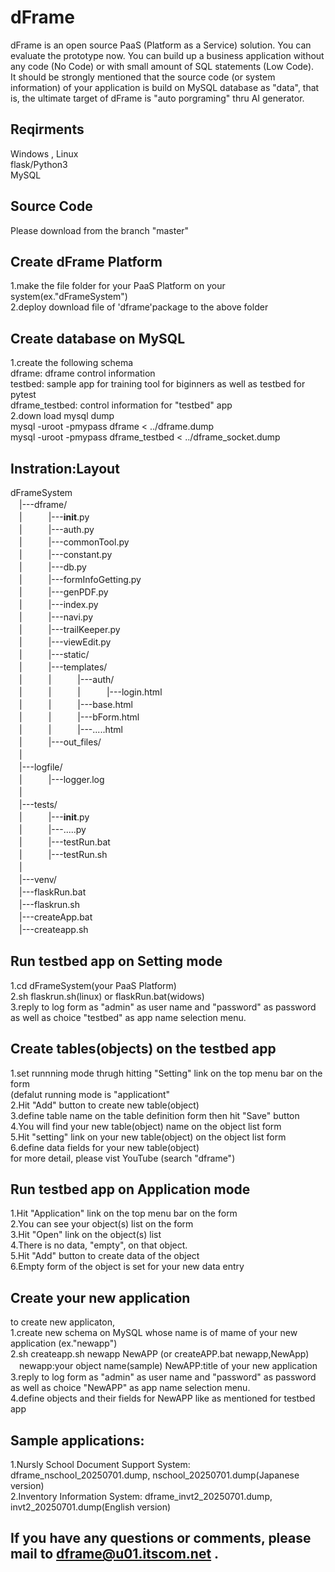 # dFrame
  dFrame is an open source PaaS (Platform as a Service) solution. You can evaluate the prototype now.
  You can build up a business application without any code (No Code) or with small amount of SQL statements (Low Code). <br>
  It should be strongly mentioned that the source code (or system information) of your application is build on MySQL database as "data", that is, the ultimate target of dFrame is "auto porgraming" thru AI generator.

## Reqirments
   Windows , Linux<br>
   flask/Python3<br>
   MySQL<br>

## Source Code
   Please download from the branch "master"

## Create dFrame Platform
   1.make the file folder for your PaaS Platform on your system(ex."dFrameSystem")<br>
   2.deploy download file of 'dframe'package to the above folder<br>

## Create database on MySQL
   1.create the following schema<br>
        dframe: 	dframe control information<br>
	testbed:	sample app for training tool for biginners as well as testbed for pytest<br>
	dframe_testbed:	control information for "testbed" app<br>
   2.down load mysql dump<br>
	mysql -uroot -pmypass dframe < ../dframe.dump<br>
        mysql -uroot -pmypass dframe_testbed < ../dframe_socket.dump<br>

## Instration:Layout
dFrameSystem<br>
　|---dframe/<br>
　|　　　|---__init__.py<br>
　|　　　|---auth.py<br>
　|　　　|---commonTool.py<br>
　|　　　|---constant.py<br>
　|　　　|---db.py<br>
　|　　　|---formInfoGetting.py<br>
　|　　　|---genPDF.py<br>
　|　　　|---index.py<br>
　|　　　|---navi.py<br>
　|　　　|---trailKeeper.py<br>
　|　　　|---viewEdit.py<br>
　|　　　|---static/<br>
　|　　　|---templates/<br>
　|　　　|　　　|---auth/<br>
　|　　　|　　　|　　　|---login.html<br>
　|　　　|　　　|---base.html<br>
　|　　　|　　　|---bForm.html<br>
　|　　　|　　　|---.....html<br>
　|　　　|---out_files/<br>
　|<br>
　|---logfile/<br>
　|　　　|---logger.log<br>
　|<br>
　|---tests/<br>
　|　　　|---__init__.py<br>
　|　　　|---.....py<br>
　|　　　|---testRun.bat<br>
　|　　　|---testRun.sh<br>
　|<br>
　|---venv/<br>
　|---flaskRun.bat<br>
　|---flaskrun.sh<br>
　|---createApp.bat<br>
　|---createapp.sh<br>

## Run testbed app on Setting mode
   1.cd dFrameSystem(your PaaS Platform)<br>
   2.sh flaskrun.sh(linux) or flaskRun.bat(widows)<br>
   3.reply to log form as "admin" as user name and "password" as password as well as choice "testbed" as app name selection menu.<br>
   
## Create tables(objects) on the testbed app
   1.set runnning mode thrugh hitting "Setting" link on the top menu bar on the form<br>
      (defalut running mode is "applicationt"<br>
   2.Hit "Add" button to create new table(object)<br>
   3.define table name on the table definition form then hit "Save" button<br>
   4.You will find your new table(object) name on the object list form<br>
   5.Hit "setting" link on your new table(object) on the object list form <br>
   6.define data fields for your new table(object)<br>
   for more detail, please vist YouTube (search "dframe")<br>

## Run testbed app on Application mode
   1.Hit "Application" link on the top menu bar on the form<br>
   2.You can see your object(s) list on the form<br>
   3.Hit "Open" link on the object(s) list<br>
   4.There is no data, "empty", on that object.<br>
   5.Hit "Add" button to create data of the object<br>
   6.Empty form of the object is set for your new data entry<br>

## Create your new application
   to create new applicaton,<br>
   1.create new schema on MySQL whose name is of mame of your new application (ex."newapp")<br>
   2.sh createapp.sh newapp NewAPP (or createAPP.bat newapp,NewApp)<br>
   　newapp:your object name(sample) NewAPP:title of your new application<br>
   3.reply to log form as "admin" as user name and "password" as password as well as choice "NewAPP" as app name selection menu.<br>
   4.define objects and their fields for NewAPP like as mentioned for testbed app<br>

## Sample applications:
   1.Nursly School Document Support System: dframe_nschool_20250701.dump, nschool_20250701.dump(Japanese version)<br>
   2.Inventory Information System: dframe_invt2_20250701.dump, invt2_20250701.dump(English version)<br>

## If you have any questions or comments, please mail to dframe@u01.itscom.net .
